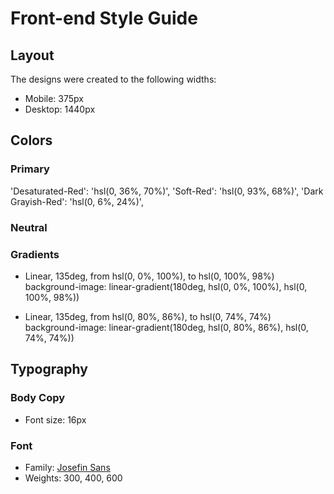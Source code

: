 # Front-end Style Guide

## Layout

The designs were created to the following widths:

- Mobile: 375px
- Desktop: 1440px

## Colors

### Primary

'Desaturated-Red': 'hsl(0, 36%, 70%)',
'Soft-Red': 'hsl(0, 93%, 68%)',
'Dark Grayish-Red': 'hsl(0, 6%, 24%)',

### Neutral


### Gradients

- Linear, 135deg, from hsl(0, 0%, 100%), to hsl(0, 100%, 98%)
background-image: linear-gradient(180deg, hsl(0, 0%, 100%), hsl(0, 100%, 98%))

- Linear, 135deg, from hsl(0, 80%, 86%), to hsl(0, 74%, 74%)
background-image: linear-gradient(180deg, hsl(0, 80%, 86%), hsl(0, 74%, 74%))

## Typography

### Body Copy

- Font size: 16px

### Font

- Family: [Josefin Sans](https://fonts.google.com/specimen/Josefin+Sans)
- Weights: 300, 400, 600
